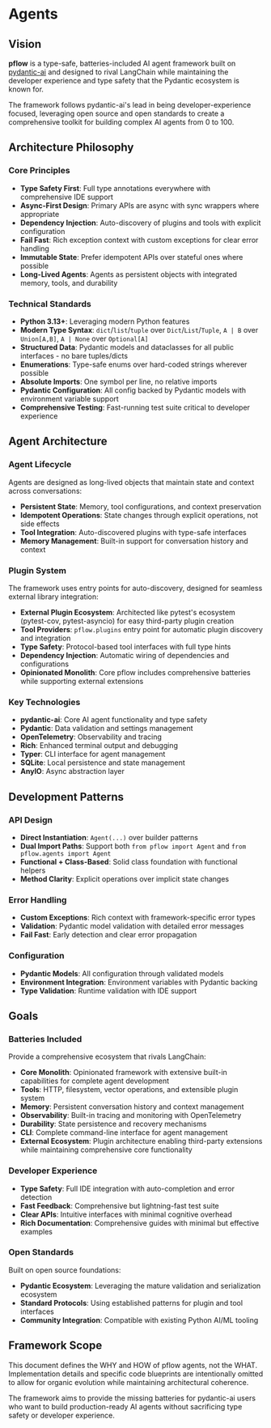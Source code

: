 # Agents

## Vision

**pflow** is a type-safe, batteries-included AI agent framework built on [pydantic-ai](https://ai.pydantic.dev/) and designed to rival LangChain while maintaining the developer experience and type safety that the Pydantic ecosystem is known for.

The framework follows pydantic-ai's lead in being developer-experience focused, leveraging open source and open standards to create a comprehensive toolkit for building complex AI agents from 0 to 100.

## Architecture Philosophy

### Core Principles

- **Type Safety First**: Full type annotations everywhere with comprehensive IDE support
- **Async-First Design**: Primary APIs are async with sync wrappers where appropriate
- **Dependency Injection**: Auto-discovery of plugins and tools with explicit configuration
- **Fail Fast**: Rich exception context with custom exceptions for clear error handling
- **Immutable State**: Prefer idempotent APIs over stateful ones where possible
- **Long-Lived Agents**: Agents as persistent objects with integrated memory, tools, and durability

### Technical Standards

- **Python 3.13+**: Leveraging modern Python features
- **Modern Type Syntax**: `dict`/`list`/`tuple` over `Dict`/`List`/`Tuple`, `A | B` over `Union[A,B]`, `A | None` over `Optional[A]`
- **Structured Data**: Pydantic models and dataclasses for all public interfaces - no bare tuples/dicts
- **Enumerations**: Type-safe enums over hard-coded strings wherever possible
- **Absolute Imports**: One symbol per line, no relative imports
- **Pydantic Configuration**: All config backed by Pydantic models with environment variable support
- **Comprehensive Testing**: Fast-running test suite critical to developer experience

## Agent Architecture

### Agent Lifecycle

Agents are designed as long-lived objects that maintain state and context across conversations:

- **Persistent State**: Memory, tool configurations, and context preservation
- **Idempotent Operations**: State changes through explicit operations, not side effects
- **Tool Integration**: Auto-discovered plugins with type-safe interfaces
- **Memory Management**: Built-in support for conversation history and context

### Plugin System

The framework uses entry points for auto-discovery, designed for seamless external library integration:

- **External Plugin Ecosystem**: Architected like pytest's ecosystem (pytest-cov, pytest-asyncio) for easy third-party plugin creation
- **Tool Providers**: `pflow.plugins` entry point for automatic plugin discovery and integration
- **Type Safety**: Protocol-based tool interfaces with full type hints
- **Dependency Injection**: Automatic wiring of dependencies and configurations
- **Opinionated Monolith**: Core pflow includes comprehensive batteries while supporting external extensions

### Key Technologies

- **pydantic-ai**: Core AI agent functionality and type safety
- **Pydantic**: Data validation and settings management
- **OpenTelemetry**: Observability and tracing
- **Rich**: Enhanced terminal output and debugging
- **Typer**: CLI interface for agent management
- **SQLite**: Local persistence and state management
- **AnyIO**: Async abstraction layer

## Development Patterns

### API Design

- **Direct Instantiation**: `Agent(...)` over builder patterns
- **Dual Import Paths**: Support both `from pflow import Agent` and `from pflow.agents import Agent`
- **Functional + Class-Based**: Solid class foundation with functional helpers
- **Method Clarity**: Explicit operations over implicit state changes

### Error Handling

- **Custom Exceptions**: Rich context with framework-specific error types
- **Validation**: Pydantic model validation with detailed error messages
- **Fail Fast**: Early detection and clear error propagation

### Configuration

- **Pydantic Models**: All configuration through validated models
- **Environment Integration**: Environment variables with Pydantic backing
- **Type Validation**: Runtime validation with IDE support

## Goals

### Batteries Included

Provide a comprehensive ecosystem that rivals LangChain:

- **Core Monolith**: Opinionated framework with extensive built-in capabilities for complete agent development
- **Tools**: HTTP, filesystem, vector operations, and extensible plugin system
- **Memory**: Persistent conversation history and context management
- **Observability**: Built-in tracing and monitoring with OpenTelemetry
- **Durability**: State persistence and recovery mechanisms
- **CLI**: Complete command-line interface for agent management
- **External Ecosystem**: Plugin architecture enabling third-party extensions while maintaining comprehensive core functionality

### Developer Experience

- **Type Safety**: Full IDE integration with auto-completion and error detection
- **Fast Feedback**: Comprehensive but lightning-fast test suite
- **Clear APIs**: Intuitive interfaces with minimal cognitive overhead
- **Rich Documentation**: Comprehensive guides with minimal but effective examples

### Open Standards

Built on open source foundations:

- **Pydantic Ecosystem**: Leveraging the mature validation and serialization ecosystem
- **Standard Protocols**: Using established patterns for plugin and tool interfaces
- **Community Integration**: Compatible with existing Python AI/ML tooling

## Framework Scope

This document defines the WHY and HOW of pflow agents, not the WHAT. Implementation details and specific code blueprints are intentionally omitted to allow for organic evolution while maintaining architectural coherence.

The framework aims to provide the missing batteries for pydantic-ai users who want to build production-ready AI agents without sacrificing type safety or developer experience.
